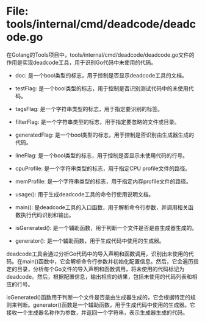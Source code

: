# File: tools/internal/cmd/deadcode/deadcode.go

在Golang的Tools项目中，tools/internal/cmd/deadcode/deadcode.go文件的作用是实现deadcode工具，用于识别Go代码中未使用的代码。

- doc: 是一个bool类型的标志，用于控制是否显示deadcode工具的文档。
- testFlag: 是一个bool类型的标志，用于控制是否识别测试代码中的未使用代码。
- tagsFlag: 是一个字符串类型的标志，用于指定要识别的标签。
- filterFlag: 是一个字符串类型的标志，用于指定要忽略的文件或目录。
- generatedFlag: 是一个bool类型的标志，用于控制是否识别由生成器生成的代码。
- lineFlag: 是一个bool类型的标志，用于控制是否显示未使用代码的行号。
- cpuProfile: 是一个字符串类型的标志，用于指定CPU profile文件的路径。
- memProfile: 是一个字符串类型的标志，用于指定内存profile文件的路径。

- usage(): 用于生成deadcode工具的命令行使用说明文档。
- main(): 是deadcode工具的入口函数，用于解析命令行参数，并调用相关函数执行代码识别和输出。
- isGenerated(): 是一个辅助函数，用于判断一个文件是否是由生成器生成的。
- generator(): 是一个辅助函数，用于生成代码中使用的生成器。

deadcode工具会通过分析Go代码中的导入声明和函数调用，识别出未使用的代码。在main()函数中，它会解析命令行参数并初始化配置信息。然后，它会遍历指定的目录，分析每个Go文件的导入声明和函数调用，将未使用的代码标记为deadcode。然后，根据配置信息，输出相应的结果，包括未使用的代码列表和相应的行号。

isGenerated()函数用于判断一个文件是否是由生成器生成的，它会根据特定的规则来判断。generator()函数是一个辅助函数，用于生成代码中使用的生成器。它接收一个生成器名称作为参数，并返回一个字符串，表示生成器生成的代码。

